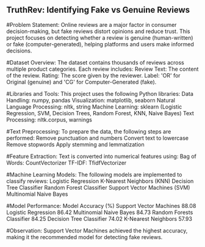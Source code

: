 ## TruthRev: Identifying Fake vs Genuine Reviews

#Problem Statement:
Online reviews are a major factor in consumer decision-making, but fake reviews distort opinions and reduce trust. This project focuses on detecting whether a review is genuine (human-written) or fake (computer-generated), helping platforms and users make informed decisions.

#Dataset Overview:
The dataset contains thousands of reviews across multiple product categories. Each review includes:
  Review Text: The content of the review.
  Rating: The score given by the reviewer.
  Label: 'OR' for Original (genuine) and 'CG' for Computer-Generated (fake).

#Libraries and Tools:
This project uses the following Python libraries:
  Data Handling: numpy, pandas
  Visualization: matplotlib, seaborn
  Natural Language Processing: nltk, string
  Machine Learning: sklearn (Logistic Regression, SVM, Decision Trees, Random Forest, KNN, Naive Bayes)
  Text Processing: nltk.corpus, warnings
  
#Text Preprocessing:
To prepare the data, the following steps are performed:
  Remove punctuation and numbers
  Convert text to lowercase
  Remove stopwords
  Apply stemming and lemmatization

#Feature Extraction:
Text is converted into numerical features using:
  Bag of Words: CountVectorizer
  TF-IDF: TfidfVectorizer

#Machine Learning Models:
The following models are implemented to classify reviews:
  Logistic Regression
  K-Nearest Neighbors (KNN)
  Decision Tree Classifier
  Random Forest Classifier
  Support Vector Machines (SVM)
  Multinomial Naive Bayes

#Model Performance:
    Model	Accuracy               (%)
    Support Vector Machines	    88.08
    Logistic Regression         86.42
    Multinomial Naive Bayes  	  84.73
    Random Forests Classifier   84.25
    Decision Tree Classifier	  74.02
    K-Nearest Neighbors	        57.93

#Observation: 
  Support Vector Machines achieved the highest accuracy, making it the recommended model for detecting fake reviews.
  

